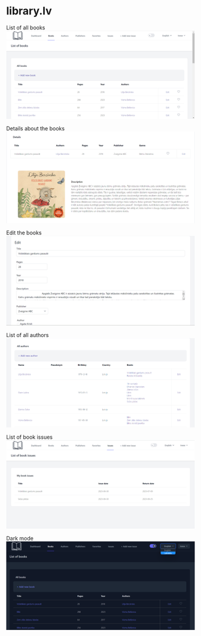 
# library.lv


List of all books
![Books](images/img1.png)

Details about the books
![Details](images/img2.png)

Edit the books
![Edit](images/img3.png)

List of all authors
![Authors](images/img4.png)

List of book issues
![Issues](images/img5.png)

Dark mode
![Dark](images/img6.png)